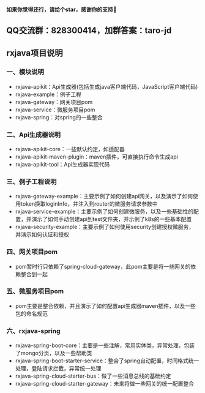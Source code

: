 #### 如果你觉得还行，请给个star，感谢你的支持🙏
## QQ交流群：828300414，加群答案：taro-jd

## rxjava项目说明

### 一、模块说明

- rxjava-apikit：Api生成器(包括生成java客户端代码，JavaScript客户端代码)
- rxjava-example：例子工程
- rxjava-gateway：网关项目pom
- rxjava-service：微服务项目pom
- rxjava-spring：对spring的一些整合

### 二、Api生成器说明

- rxjava-apikit-core：一些默认约定，如适配器
- rxjava-apikit-maven-plugin：maven插件，可直接执行命令生成api
- rxjava-apikit-tool：Api生成器实现代码

### 三、例子工程说明

- rxjava-gateway-example：主要示例了如何创建api网关，以及演示了如何使用token换取loginInfo，并注入到router的微服务请求参数中
- rxjava-service-example：主要示例了如何创建微服务，以及一些基础性的配置，并演示了如何手动创建api到test文件夹，并示例了k8s的一些基本配置
- rxjava-security-example：主要示例了如何使用security创建授权微服务，并演示如何认证和授权

### 四、网关项目pom

- pom暂时行只依赖了spring-cloud-gateway，此pom主要是将一些网关的依赖整合到一起

### 五、微服务项目pom

- pom主要是整合依赖，并且演示了如何配置api生成器maven插件，以及一些包的命名规范

### 六、rxjava-spring

- rxjava-spring-boot-core：主要是一些注解，常用实体类，异常处理，包装了mongo分页，以及一些帮助类
- rxjava-spring-boot-starter-service：整合了spring自动配置，时间格式统一处理，登陆请求拦截，异常统一处理
- rxjava-spring-cloud-starter-bus：做了一些消息总线的基础约定
- rxjava-spring-cloud-starter-gateway：未来将做一些网关的统一配置整合